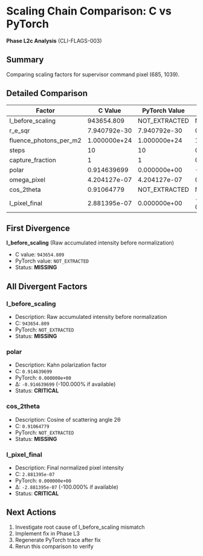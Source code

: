 # Scaling Chain Comparison: C vs PyTorch

**Phase L2c Analysis** (CLI-FLAGS-003)

## Summary

Comparing scaling factors for supervisor command pixel (685, 1039).

## Detailed Comparison

| Factor | C Value | PyTorch Value | Δ (abs) | Δ (%) | Status |
|--------|---------|---------------|---------|-------|--------|
| I_before_scaling | 943654.809 | NOT_EXTRACTED | N/A | N/A | MISSING |
| r_e_sqr | 7.940792e-30 | 7.940792e-30 | 0.000000e+00 | +0.000 | MATCH |
| fluence_photons_per_m2 | 1.000000e+24 | 1.000000e+24 | 1.384843e+16 | +0.000 | MATCH |
| steps | 10 | 10 | 0.000000e+00 | +0.000 | MATCH |
| capture_fraction | 1 | 1 | 0.000000e+00 | +0.000 | MATCH |
| polar | 0.914639699 | 0.000000e+00 | -0.914639699 | -100.000 | CRITICAL |
| omega_pixel | 4.204127e-07 | 4.204127e-07 | 0.000000e+00 | +0.000 | MATCH |
| cos_2theta | 0.91064779 | NOT_EXTRACTED | N/A | N/A | MISSING |
| I_pixel_final | 2.881395e-07 | 0.000000e+00 | -2.881395e-07 | -100.000 | CRITICAL |

## First Divergence

**I_before_scaling** (Raw accumulated intensity before normalization)

- C value: `943654.809`
- PyTorch value: `NOT_EXTRACTED`
- Status: **MISSING**

## All Divergent Factors

### I_before_scaling
- Description: Raw accumulated intensity before normalization
- C: `943654.809`
- PyTorch: `NOT_EXTRACTED`
- Status: **MISSING**

### polar
- Description: Kahn polarization factor
- C: `0.914639699`
- PyTorch: `0.000000e+00`
- Δ: `-0.914639699` (-100.000% if available)
- Status: **CRITICAL**

### cos_2theta
- Description: Cosine of scattering angle 2θ
- C: `0.91064779`
- PyTorch: `NOT_EXTRACTED`
- Status: **MISSING**

### I_pixel_final
- Description: Final normalized pixel intensity
- C: `2.881395e-07`
- PyTorch: `0.000000e+00`
- Δ: `-2.881395e-07` (-100.000% if available)
- Status: **CRITICAL**

## Next Actions

1. Investigate root cause of I_before_scaling mismatch
2. Implement fix in Phase L3
3. Regenerate PyTorch trace after fix
4. Rerun this comparison to verify